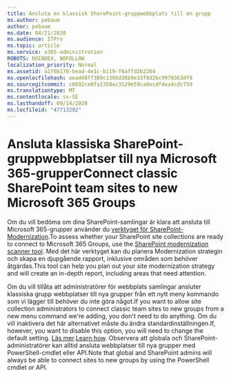 ```yaml
---
title: Ansluta en klassisk SharePoint-gruppwebbplats till en grupp
ms.author: pebaum
author: pebaum
ms.date: 04/21/2020
ms.audience: ITPro
ms.topic: article
ms.service: o365-administration
ROBOTS: NOINDEX, NOFOLLOW
localization_priority: Normal
ms.assetid: a1f6b170-bead-4e1c-b119-f6affd2b2264
ms.openlocfilehash: eead48ff389c1305d38b9e33f8d2bc9978363df9
ms.sourcegitcommit: c6692ce0fa1358ec3529e59ca0ecdfdea4cdc759
ms.translationtype: MT
ms.contentlocale: sv-SE
ms.lasthandoff: 09/14/2020
ms.locfileid: "47713292"
---
```

# <a name="connect-classic-sharepoint-team-sites-to-new-microsoft-365-groups"></a><span data-ttu-id="de1bf-102">Ansluta klassiska SharePoint-gruppwebbplatser till nya Microsoft 365-grupper</span><span class="sxs-lookup"><span data-stu-id="de1bf-102">Connect classic SharePoint team sites to new Microsoft 365 Groups</span></span>

<span data-ttu-id="de1bf-103">Om du vill bedöma om dina SharePoint-samlingar är klara att ansluta till Microsoft 365-grupper använder du [verktyget för SharePoint-Modernization](https://go.microsoft.com/fwlink/?linkid=873066).</span><span class="sxs-lookup"><span data-stu-id="de1bf-103">To assess whether your SharePoint site collections are ready to connect to Microsoft 365 Groups, use the [SharePoint modernization scanner tool](https://go.microsoft.com/fwlink/?linkid=873066).</span></span> <span data-ttu-id="de1bf-104">Med det här verktyget kan du planera Modernization strategin och skapa en djupgående rapport, inklusive områden som behöver åtgärdas.</span><span class="sxs-lookup"><span data-stu-id="de1bf-104">This tool can help you plan out your site modernization strategy and will create an in-depth report, including areas that need attention.</span></span>
  
<span data-ttu-id="de1bf-105">Om du vill tillåta att administratörer för webbplats samlingar ansluter klassiska grupp webbplatser till nya grupper från ett nytt meny kommando som vi lägger till behöver du inte göra något.</span><span class="sxs-lookup"><span data-stu-id="de1bf-105">If you want to allow site collection administrators to connect classic team sites to new groups from a new menu command we're adding, you don't need to do anything.</span></span> <span data-ttu-id="de1bf-106">Om du vill inaktivera det här alternativet måste du ändra standardinställningen.</span><span class="sxs-lookup"><span data-stu-id="de1bf-106">If, however, you want to disable this option, you will need to change the default setting.</span></span> <span data-ttu-id="de1bf-107">[Läs mer](https://go.microsoft.com/fwlink/?linkid=2004316).</span><span class="sxs-lookup"><span data-stu-id="de1bf-107">[Learn how](https://go.microsoft.com/fwlink/?linkid=2004316).</span></span> <span data-ttu-id="de1bf-108">Observera att globala och SharePoint-administratörer kan alltid ansluta webbplatser till nya grupper med PowerShell-cmdlet eller API.</span><span class="sxs-lookup"><span data-stu-id="de1bf-108">Note that global and SharePoint admins will always be able to connect sites to new groups by using the PowerShell cmdlet or API.</span></span>
  

